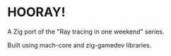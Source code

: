# HOORAY!

A Zig port of the "Ray tracing in one weekend" series.

Built using mach-core and zig-gamedev libraries.
